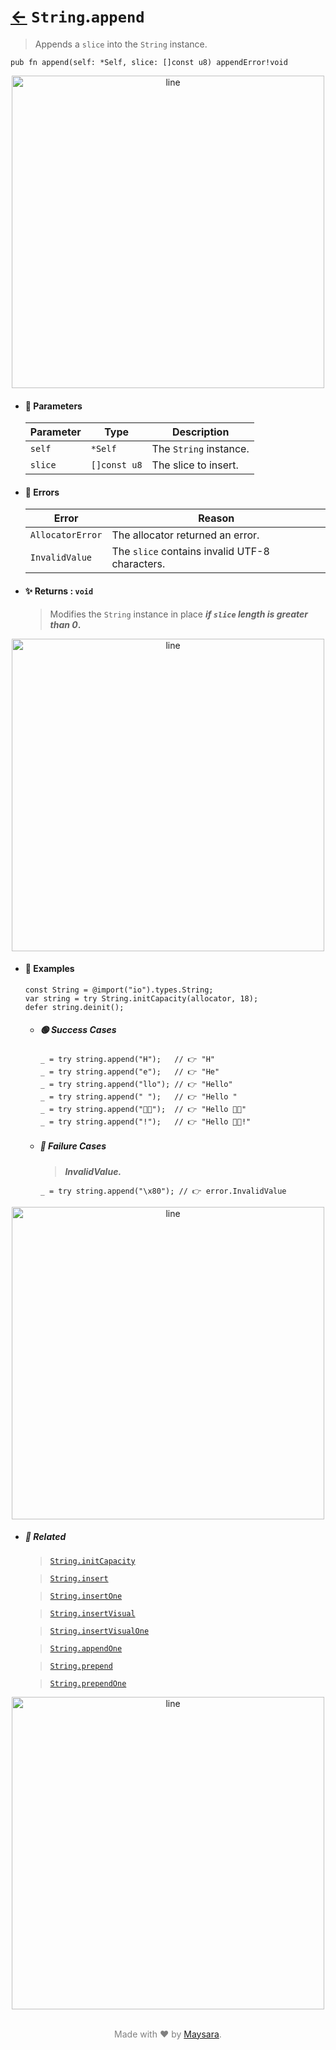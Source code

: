 # [←](../String.md) `String`.`append`

> Appends a `slice` into the `String` instance.

```zig
pub fn append(self: *Self, slice: []const u8) appendError!void
```


<div align="center">
<img src="https://raw.githubusercontent.com/Super-ZIG/io/refs/heads/main/dist/img/md/line.png" alt="line" style="width:500px;"/>
</div>

- #### 🧩 Parameters

    | Parameter | Type         | Description            |
    | --------- | ------------ | ---------------------- |
    | `self`    | `*Self`      | The `String` instance. |
    | `slice`   | `[]const u8` | The slice to insert.   |

- #### 🚫 Errors
    
    | Error             | Reason                                         |
    | ----------------- | ---------------------------------------------- |
    | `AllocatorError` | The allocator returned an error.               |
    | `InvalidValue`    | The `slice` contains invalid UTF-8 characters. |

- #### ✨ Returns : `void`

    > Modifies the `String` instance in place **_if `slice` length is greater than 0_.**

<div align="center">
<img src="https://raw.githubusercontent.com/Super-ZIG/io/refs/heads/main/dist/img/md/line.png" alt="line" style="width:500px;"/>
</div>

- #### 🧪 Examples

    ```zig
    const String = @import("io").types.String;
    var string = try String.initCapacity(allocator, 18);
    defer string.deinit();
    ```

    - ##### 🟢 Success Cases

        ```zig
        _ = try string.append("H");   // 👉 "H"
        _ = try string.append("e");   // 👉 "He"
        _ = try string.append("llo"); // 👉 "Hello"
        _ = try string.append(" ");   // 👉 "Hello "
        _ = try string.append("👨‍🏭");  // 👉 "Hello 👨‍🏭"
        _ = try string.append("!");   // 👉 "Hello 👨‍🏭!"
        ```

    - ##### 🔴 Failure Cases
        
        > **_InvalidValue._**

        ```zig
        _ = try string.append("\x80"); // 👉 error.InvalidValue
        ```

<div align="center">
<img src="https://raw.githubusercontent.com/Super-ZIG/io/refs/heads/main/dist/img/md/line.png" alt="line" style="width:500px;"/>
</div>

- ##### 🔗 Related

  > [`String.initCapacity`](./initCapacity.md)

  > [`String.insert`](./insert.md)

  > [`String.insertOne`](./insertOne.md)

  > [`String.insertVisual`](./insertVisual.md)

  > [`String.insertVisualOne`](./insertVisualOne.md)

  > [`String.appendOne`](./appendOne.md)

  > [`String.prepend`](./prepend.md)

  > [`String.prependOne`](./prependOne.md)

<div align="center">
<img src="https://raw.githubusercontent.com/Super-ZIG/io/refs/heads/main/dist/img/md/line.png" alt="line" style="width:500px;"/>
</div>

<p align="center" style="color:grey;"><br />Made with ❤️ by <a href="http://github.com/maysara-elshewehy" target="blank">Maysara</a>.</p>